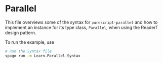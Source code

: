 # Parallel

This file overviews some of the syntax for `purescript-parallel` and how to implement an instance for its type class, `Parallel`, when using the ReaderT design pattern.

To run the example, use
```bash
# Run the Syntax file
spago run -m Learn.Parallel.Syntax
```
